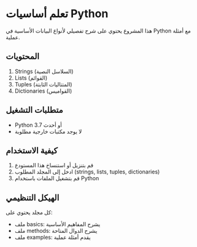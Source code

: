 # تعلم أساسيات Python

هذا المشروع يحتوي على شرح تفصيلي لأنواع البيانات الأساسية في Python مع أمثلة عملية.

## المحتويات

1. Strings (السلاسل النصية)
2. Lists (القوائم)
3. Tuples (المتتاليات الثابتة)
4. Dictionaries (القواميس)

## متطلبات التشغيل

- Python 3.7 أو أحدث
- لا يوجد مكتبات خارجية مطلوبة

## كيفية الاستخدام

1. قم بتنزيل أو استنساخ هذا المستودع
2. ادخل إلى المجلد المطلوب (strings, lists, tuples, dictionaries)
3. قم بتشغيل الملفات باستخدام Python

## الهيكل التنظيمي

كل مجلد يحتوي على:
- ملف basics: يشرح المفاهيم الأساسية
- ملف methods: يشرح الدوال المتاحة
- ملف examples: يقدم أمثلة عملية 